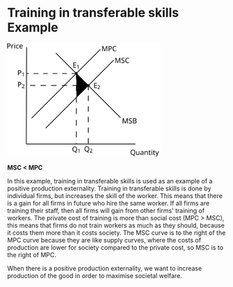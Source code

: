 # Training in transferable skills Example #

<img src="../diagrams/positive_production_externality.svg#mono-black" alt="Positive Production Externality Diagram" style="width:70%;"/>

**MSC < MPC**

In this example, training in transferable skills is used as an example of a positive production externality.
Training in transferable skills is done by individual firms, but increases the skill of the worker. This means that there is a gain for all firms in future who hire the same worker. If all firms are training their staff, then all firms will gain from other firms' training of workers.
The private cost of training is more than social cost (MPC > MSC), this means that firms do not train workers as much as they should, because it costs them more than it costs society. The MSC curve is to the right of the MPC curve because they are like supply curves, where the costs of production are lower for society compared to the private cost, so MSC is to the right of MPC.

When there is a positive production externality, we want to increase production of the good in order to maximise societal welfare.
